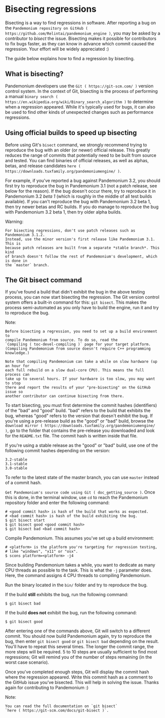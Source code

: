

# Bisecting regressions


Bisecting is a way to find regressions in software. After reporting a bug on the
`Pandemonium repository on GitHub ( https://github.com/Relintai/pandemonium_engine )`, you may
be asked by a contributor to *bisect* the issue. Bisecting makes it possible for
contributors to fix bugs faster, as they can know in advance which commit caused
the regression. Your effort will be widely appreciated :)

The guide below explains how to find a regression by bisecting.

## What is bisecting?

Pandemonium developers use the `Git ( https://git-scm.com/ )` version control system.
In the context of Git, bisecting is the process of performing a manual
`binary search ( https://en.wikipedia.org/wiki/Binary_search_algorithm )`
to determine when a regression appeared. While it's typically used for bugs,
it can also be used to find other kinds of unexpected changes such as
performance regressions.

## Using official builds to speed up bisecting

Before using Git's `bisect` command, we strongly recommend trying to reproduce
the bug with an older (or newer) official release. This greatly reduces the
range of commits that potentially need to be built from source and tested.
You can find binaries of official releases, as well as alphas, betas,
and release candidates `here ( https://downloads.tuxfamily.org/pandemoniumengine/ )`.

For example, if you've reported a bug against Pandemonium 3.2, you should first try to
reproduce the bug in Pandemonium 3.1 (not a patch release, see below for the reason).
If the bug doesn't occur there, try to reproduce it in Pandemonium 3.2 *beta 1* (which
is roughly in the middle of all test builds available). If you can't reproduce
the bug with Pandemonium 3.2 beta 1, then try newer betas and RC builds. If you do
manage to reproduce the bug with Pandemonium 3.2 beta 1, then try older alpha builds.

Warning:

    For bisecting regressions, don't use patch releases such as Pandemonium 3.1.2.
    Instead, use the minor version's first release like Pandemonium 3.1. This is
    because patch releases are built from a separate *stable branch*. This kind
    of branch doesn't follow the rest of Pandemonium's development, which is done in
    the `master` branch.

## The Git bisect command

If you've found a build that didn't exhibit the bug in the above testing
process, you can now start bisecting the regression. The Git version control
system offers a built-in command for this: `git bisect`. This makes the
process semi-automated as you only have to build the engine, run it and try to
reproduce the bug.

Note:

    Before bisecting a regression, you need to set up a build environment to
    compile Pandemonium from source. To do so, read the
    `Compiling ( toc-devel-compiling )` page for your target platform.
    (Compiling Pandemonium from source doesn't require C++ programming knowledge.)

    Note that compiling Pandemonium can take a while on slow hardware (up an hour for
    each full rebuild on a slow dual-core CPU). This means the full process can
    take up to several hours. If your hardware is too slow, you may want to stop
    there and report the results of your "pre-bisecting" on the GitHub issue so
    another contributor can continue bisecting from there.

To start bisecting, you must first determine the commit hashes (identifiers) of
the "bad" and "good" build. "bad" refers to the build that exhibits the bug,
whereas "good" refers to the version that doesn't exhibit the bug. If you're
using a pre-release build as the "good" or "bad" build, browse the `download
mirror ( https://downloads.tuxfamily.org/pandemoniumengine/ )`, go to the folder that
contains the pre-release you downloaded and look for the `README.txt` file.
The commit hash is written inside that file.

If you're using a stable release as the "good" or "bad" build, use one of the
following commit hashes depending on the version:

```
3.2-stable
3.1-stable
3.0-stable
```

To refer to the latest state of the master branch, you can use `master`
instead of a commit hash.

`Get Pandemonium's source code using Git ( doc_getting_source )`. Once this
is done, in the terminal window, use `cd` to reach the Pandemonium repository
folder and enter the following command:

```
# <good commit hash> is hash of the build that works as expected.
# <bad commit hash> is hash of the build exhibiting the bug.
$ git bisect start
$ git bisect good <good commit hash>
$ git bisect bad <bad commit hash>
```

Compile Pandemonium. This assumes you've set up a build environment:

```
# <platform> is the platform you're targeting for regression testing,
# like "windows", "x11" or "osx".
$ scons platform=<platform> -j4
```

Since building Pandemonium takes a while, you want to dedicate as many CPU threads as
possible to the task. This is what the `-j` parameter does. Here, the command
assigns 4 CPU threads to compiling Pandemonium.

Run the binary located in the `bin/` folder and try to reproduce the bug.

If the build **still** exhibits the bug, run the following command:

```
$ git bisect bad
```

If the build **does not** exhibit the bug, run the following command:

```
$ git bisect good
```

After entering one of the commands above, Git will switch to a different commit.
You should now build Pandemonium again, try to reproduce the bug, then enter `git
bisect good` or `git bisect bad` depending on the result. You'll have to
repeat this several times. The longer the commit range, the more steps will be
required. 5 to 10 steps are usually sufficient to find most regressions; Git
will remind you of the number of steps remaining (in the worst case scenario).

Once you've completed enough steps, Git will display the commit hash where the
regression appeared. Write this commit hash as a comment to the GitHub issue
you've bisected. This will help in solving the issue. Thanks again for
contributing to Pandemonium :)

Note:

    You can read the full documentation on `git bisect`
    `here ( https://git-scm.com/docs/git-bisect )`.
